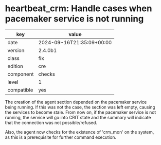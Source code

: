 [//]: # (werk v2)
# heartbeat_crm: Handle cases when pacemaker service is not running

key        | value
---------- | ---
date       | 2024-09-16T21:35:09+00:00
version    | 2.4.0b1
class      | fix
edition    | cre
component  | checks
level      | 1
compatible | yes

The creation of the agent section depended on the pacemaker service being running. If this was not the case, the section was left empty, causing the services to become stale.
From now on, if the pacemaker service is not running, the service will go into CRIT state and the summary will indicate that the connection was not possible/refused.

Also, the agent now checks for the existence of 'crm_mon' on the system, as this is a prerequisite for further command execution.
